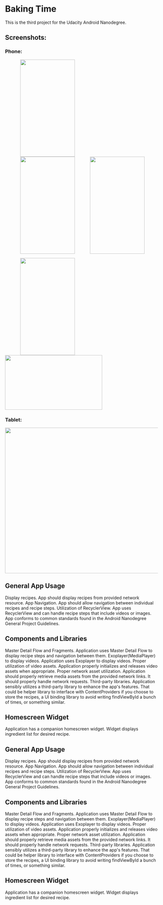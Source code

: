 # Baking Time

This is the third project for the Udacity Android Nanodegree.


## Screenshots:

### Phone:

  <img src="https://i.imgur.com/5Aoqeue.png" width="180" height="320" hspace="50"><img src="https://i.imgur.com/oXB5o5H.png" width="180" height="320" hspace="50"><img src="https://i.imgur.com/BxKgG5n.png" width="180" height="320">
  
  <img src="https://i.imgur.com/BMftGVx.png" width="180" height="320" hspace="50"><img src="https://i.imgur.com/tUUrvNs.png" width="320" height="180" > 

### Tablet:

  <img src="https://i.imgur.com/BMftGVx.png" width="640" height="480">

  
  


## General App Usage

Display recipes. App should display recipes from provided network resource.
App Navigation. App should allow navigation between individual recipes and recipe steps.
Utilization of RecyclerView. App uses RecyclerView and can handle recipe steps that include videos or images.
App conforms to common standards found in the Android Nanodegree General Project Guidelines.

## Components and Libraries

Master Detail Flow and Fragments. Application uses Master Detail Flow to display recipe steps and navigation between them.
Exoplayer(MediaPlayer) to display videos. Application uses Exoplayer to display videos.
Proper utilization of video assets. Application properly initializes and releases video assets when appropriate.
Proper network asset utilization. Application should properly retrieve media assets from the provided network links. It should properly handle network requests.
Third-party libraries. 
Application sensibly utilizes a third-party library to enhance the app's features. That could be helper library to interface with ContentProviders if you choose to store the recipes, a UI binding library to avoid writing findViewById a bunch of times, or something similar.

## Homescreen Widget

Application has a companion homescreen widget.
Widget displays ingredient list for desired recipe.


  


## General App Usage

Display recipes. App should display recipes from provided network resource.
App Navigation. App should allow navigation between individual recipes and recipe steps.
Utilization of RecyclerView. App uses RecyclerView and can handle recipe steps that include videos or images.
App conforms to common standards found in the Android Nanodegree General Project Guidelines.

## Components and Libraries

Master Detail Flow and Fragments. Application uses Master Detail Flow to display recipe steps and navigation between them.
Exoplayer(MediaPlayer) to display videos. Application uses Exoplayer to display videos.
Proper utilization of video assets. Application properly initializes and releases video assets when appropriate.
Proper network asset utilization. Application should properly retrieve media assets from the provided network links. It should properly handle network requests.
Third-party libraries. 
Application sensibly utilizes a third-party library to enhance the app's features. That could be helper library to interface with ContentProviders if you choose to store the recipes, a UI binding library to avoid writing findViewById a bunch of times, or something similar.

## Homescreen Widget

Application has a companion homescreen widget.
Widget displays ingredient list for desired recipe.
